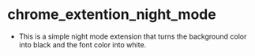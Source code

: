 # chrome_extention_night_mode

- This is a simple night mode extension that turns the background color into black and the font color into white.
